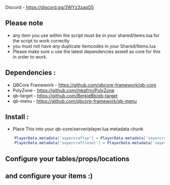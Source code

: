 Discord - https://discord.gg/3WYz3zaqG5

## Please note
- any item you use within the script must be in your shared/items.lua for the script to work correctly
- you must not have any duplicate itemcodes in your Shared/Items.lua
- Please make sure u use the latest dependencies aswell as core for this in order to work.

## Dependencies :
- QBCore Framework - https://github.com/qbcore-framework/qb-core
- PolyZone - https://github.com/mkafrin/PolyZone
- qb-target - https://github.com/BerkieBb/qb-target
- qb-menu - https://github.com/qbcore-framework/qb-menu

## Install : 
- Place This into your qb-core/server/player.lua metadata chunk
```lua
    PlayerData.metadata['sayercraftxp'] = PlayerData.metadata['sayercraftxp'] or 0
    PlayerData.metadata['sayercraftlevel'] = PlayerData.metadata['sayercraftlevel'] or 1
```

## Configure your tables/props/locations
## and configure your items :)
